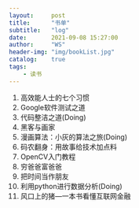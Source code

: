 ```yaml
---
layout:     post
title:      "书单"
subtitle:   "log"
date:       2021-09-08 15:27:00
author:     "WS"
header-img: "img/bookList.jpg"
catalog:    true
tags:
    - 读书
---
```


1. 高效能人士的七个习惯
2. Google软件测试之道
3. 代码整洁之道(Doing)
4. 黑客与画家
5. 漫画算法：小灰的算法之旅(Doing)
6. 码农翻身：用故事给技术加点料
7. OpenCV入门教程
8. 穷爸爸富爸爸
9. 把时间当作朋友
10. 利用python进行数据分析(Doing)
11. 风口上的猪—一本书看懂互联网金融

